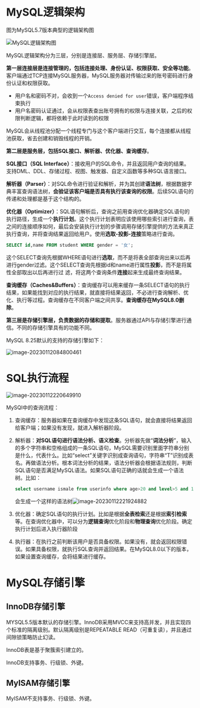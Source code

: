 # MySQL逻辑架构



图为MySQL5.7版本典型的逻辑架构图

![MySQL逻辑架构图](https://notes-img2022.oss-cn-shenzhen.aliyuncs.com/img/image-20230109100656787.png)

MySQL逻辑架构分为三层，分别是连接层、服务层、存储引擎层。

**第一层连接层是连接管理的，包括连接处理、身份认证、权限获取、安全等功能**。客户端通过TCP连接MySQL服务器，MySQL服务器对传输过来的账号密码进行身份认证和权限获取。

- 用户名和密码不对，会收到一个`Access denied for user`错误，客户端程序结束执行
- 用户名密码认证通过，会从权限表查出账号拥有的权限与连接关联，之后的权限判断逻辑，都将依赖于此时读到的权限

MySQL会从线程池分配一个线程专门与这个客户端进行交互，每个连接都从线程池获取，省去创建和销毁线程的开销。

**第二层是服务层，包括SQL接口、解析器、优化器、查询缓存**。

**SQL接口（SQL Interface）**：接收用户的SQL命令，并且返回用户查询的结果。支持DML、DDL、存储过程、视图、触发器、自定义函数等多种SQL语言接口。

**解析器（Parser）**：对SQL命令进行验证和解析，并为其创建**语法树**，根据数据字典丰富查询语法树，**会验证该客户端是否具有执行该查询的权限**。后续SQL语句的传递和处理都是基于这个结构的。

**优化器（Optimizer）**：SQL语句解析后，查询之前用查询优化器确定SQL语句的执行路径，生成一个**执行计划**。这个执行计划表明应该使用哪些索引进行查询，表之间的连接顺序如何，最后会安装执行计划的步骤调用存储引擎提供的方法来真正执行查询，并将查询结果返回给用户。使用**选取-投影-连接**策略进行查询。

```sql
SELECT id,name FROM student WHERE gender = '女';
```

这个SELECT查询先根据WHERE语句进行**选取**，而不是将表全部查询出来以后再进行gender过滤。这个SELECT查询先根据id和name进行属性**投影**，而不是将属性全部取出以后再进行过
滤，将这两个查询条件**连接**起来生成最终查询结果。

**查询缓存（Caches&Buffers）**：查询缓存可以用来缓存一条SELECT语句的执行结果，如果能找到对应的执行结果，就直接将结果返回，不必进行查询解析、优化、执行等过程。查询缓存在不同客户端之间共享。**查询缓存在MySQL8.0删除**。

**第三层是存储引擎层，负责数据的存储和提取**。服务器通过API与存储引擎进行通信。不同的存储引擎具有的功能不同。

MySQL 8.25默认的支持的存储引擎如下：

![image-20230112084800461](https://notes-img2022.oss-cn-shenzhen.aliyuncs.com/img/image-20230112084800461.png)





# SQL执行流程

![image-20230112220649910](https://notes-img2022.oss-cn-shenzhen.aliyuncs.com/img/image-20230112220649910.png)

MySQl中的查询流程：

1. 查询缓存：服务器如果在查询缓存中发现这条SQL语句，就会直接将结果返回给客户端；如果没有发现，就进入解析器阶段。

2. 解析器：**对SQL语句进行语法分析、语义检查**。分析器先做“**词法分析**”，输入的多个字符串和空格组成的一条SQL语句，MySQL需要识别里面字符串分别是什么，代表什么。比如“select”关键字识别成查询语句，字符串“T”识别成表名。再做语法分析。根本词法分析的结果，语法分析器会根据语法规则，判断SQL语句是否满足MySQL语法。如果SQL语句正确的话就会生成一个语法树。比如：

   ```sql
   select username ismale from userinfo where age>20 and level>5 and 1=1
   ```

   会生成一个这样的语法树![image-20230112221924882](https://notes-img2022.oss-cn-shenzhen.aliyuncs.com/img/image-20230112221924882.png)

3. 优化器：确定SQL语句的执行计划。比如是根据**全表检索**还是根据**索引检索**等。在查询优化器中，可以分为**逻辑查询**优化阶段和**物理查询**优化阶段。确定执行计划后进入执行器阶段

4. 执行器：在执行之前判断该用户是否具备权限。如果没有，就会返回权限错误。如果具备权限，就执行SQL查询并返回结果。在MySQL8.0以下的版本，如果设置查询缓存，会将结果进行缓存。



# MySQL存储引擎



## InnoDB存储引擎

MYSQL5.5版本默认的存储引擎。InnoDB采用MVCC来支持高并发，并且实现四个标准的隔离级别。默认隔离级别是REPEATABLE READ（可重复读），并且通过间隙锁策略防止幻读。

InnoDB表是基于聚簇索引建立的。

InnoDB支持事务、行级锁、外键。



## MyISAM存储引擎

MyISAM不支持事务、行级锁、外键。

